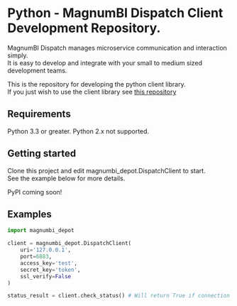 # Python - MagnumBI Dispatch Client Development Repository.

MagnumBI Dispatch manages microservice communication and interaction simply.   
It is easy to develop and integrate with your small to medium sized development teams.

This is the repository for developing the python client library.  
If you just wish to use the client library see [this repository](../../magnumbi-dispatch-python-library)

## Requirements

Python 3.3 or greater. Python 2.x not supported.

## Getting started

Clone this project and edit magnumbi_depot.DispatchClient to start.  
 See the example below for more details.

PyPI coming soon!

## Examples

```python
import magnumbi_depot

client = magnumbi_depot.DispatchClient(
    uri='127.0.0.1',
    port=6883,
    access_key='test',
    secret_key='token',
    ssl_verify=False
)

status_result = client.check_status() # Will return True if connection to the server functioned correctly.
```
